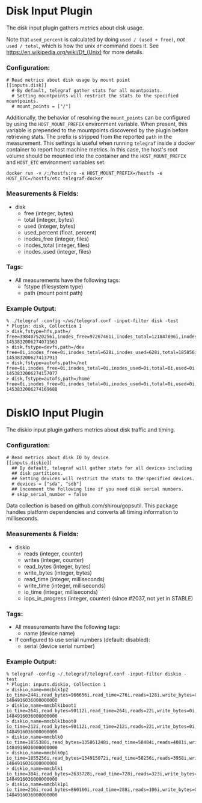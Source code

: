 # Disk Input Plugin

The disk input plugin gathers metrics about disk usage.

Note that `used_percent` is calculated by doing `used / (used + free)`, _not_
`used / total`, which is how the unix `df` command does it. See
https://en.wikipedia.org/wiki/Df_(Unix) for more details.

### Configuration:

```
# Read metrics about disk usage by mount point
[[inputs.disk]]
  # By default, telegraf gather stats for all mountpoints.
  # Setting mountpoints will restrict the stats to the specified mountpoints.
  # mount_points = ["/"]
```

Additionally, the behavior of resolving the `mount_points` can be configured by using the `HOST_MOUNT_PREFIX` environment variable.
When present, this variable is prepended to the mountpoints discovered by the plugin before retrieving stats.
The prefix is stripped from the reported `path` in the measurement.
This settings is useful when running `telegraf` inside a docker container to report host machine metrics.
In this case, the host's root volume should be mounted into the container and the `HOST_MOUNT_PREFIX` and `HOST_ETC` environment variables set.

`docker run -v /:/hostfs:ro -e HOST_MOUNT_PREFIX=/hostfs -e HOST_ETC=/hostfs/etc telegraf-docker`

### Measurements & Fields:

- disk
    - free (integer, bytes)
    - total (integer, bytes)
    - used (integer, bytes)
    - used_percent (float, percent)
    - inodes_free (integer, files)
    - inodes_total (integer, files)
    - inodes_used (integer, files)

### Tags:

- All measurements have the following tags:
    - fstype (filesystem type)
    - path (mount point path)

### Example Output:

```
% ./telegraf -config ~/ws/telegraf.conf -input-filter disk -test
* Plugin: disk, Collection 1
> disk,fstype=hfs,path=/ free=398407520256i,inodes_free=97267461i,inodes_total=121847806i,inodes_used=24580345i,total=499088621568i,used=100418957312i,used_percent=20.131039916242397 1453832006274071563
> disk,fstype=devfs,path=/dev free=0i,inodes_free=0i,inodes_total=628i,inodes_used=628i,total=185856i,used=185856i,used_percent=100 1453832006274137913
> disk,fstype=autofs,path=/net free=0i,inodes_free=0i,inodes_total=0i,inodes_used=0i,total=0i,used=0i,used_percent=0 1453832006274157077
> disk,fstype=autofs,path=/home free=0i,inodes_free=0i,inodes_total=0i,inodes_used=0i,total=0i,used=0i,used_percent=0 1453832006274169688
```


# DiskIO Input Plugin

The diskio input plugin gathers metrics about disk traffic and timing.

### Configuration:

```
# Read metrics about disk IO by device
[[inputs.diskio]]
  ## By default, telegraf will gather stats for all devices including
  ## disk partitions.
  ## Setting devices will restrict the stats to the specified devices.
  # devices = ["sda", "sdb"]
  ## Uncomment the following line if you need disk serial numbers.
  # skip_serial_number = false
```

Data collection is based on github.com/shirou/gopsutil. This package handles platform dependencies and converts all timing information to milliseconds.


### Measurements & Fields:

- diskio
    - reads (integer, counter)
    - writes (integer, counter)
    - read_bytes (integer, bytes)
    - write_bytes (integer, bytes)
    - read_time (integer, milliseconds)
    - write_time (integer, milliseconds)
    - io_time (integer, milliseconds)
    - iops_in_progress (integer, counter) (since #2037, not yet in STABLE)

### Tags:

- All measurements have the following tags:
    - name (device name)
- If configured to use serial numbers (default: disabled):
    - serial (device serial number)

### Example Output:

```
% telegraf -config ~/.telegraf/telegraf.conf -input-filter diskio -test
* Plugin: inputs.diskio, Collection 1
> diskio,name=mmcblk1p2 io_time=244i,read_bytes=966656i,read_time=276i,reads=128i,write_bytes=0i,write_time=0i,writes=0i 1484916036000000000
> diskio,name=mmcblk1boot1 io_time=264i,read_bytes=90112i,read_time=264i,reads=22i,write_bytes=0i,write_time=0i,writes=0i 1484916036000000000
> diskio,name=mmcblk1boot0 io_time=212i,read_bytes=90112i,read_time=212i,reads=22i,write_bytes=0i,write_time=0i,writes=0i 1484916036000000000
> diskio,name=mmcblk0 io_time=1855380i,read_bytes=135861248i,read_time=58484i,reads=4081i,write_bytes=364068864i,write_time=7128792i,writes=18019i 1484916036000000000
> diskio,name=mmcblk0p1 io_time=1855256i,read_bytes=134915072i,read_time=58256i,reads=3958i,write_bytes=364068864i,write_time=7128792i,writes=18019i 1484916036000000000
> diskio,name=mmcblk1 io_time=384i,read_bytes=2633728i,read_time=728i,reads=323i,write_bytes=0i,write_time=0i,writes=0i 1484916036000000000
> diskio,name=mmcblk1p1 io_time=216i,read_bytes=860160i,read_time=288i,reads=106i,write_bytes=0i,write_time=0i,writes=0i 1484916036000000000
```
